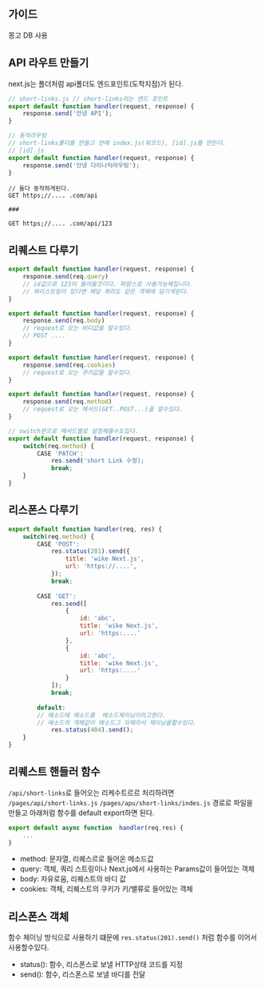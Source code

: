 ##  가이드 
몽고 DB 사용

## API 라우트 만들기
next.js는 폴더처럼 api폴더도 엔드포인트(도착지점)가 된다.
```js
// short-links.js // short-links라는 엔드 포인트
export default function handler(request, response) {
	response.send('안녕 API');
}

// 동적라우팅
// short-links폴더를 만들고 안에 index.js(워코드), [id].js를 만든다.
// [id].js
export default function handler(request, response) {
	response.send('안녕 다이나믹라우팅');
}
```
```http
// 둘다 동작하게된다.
GET https;//.... .com/api

###

GET https;//.... .com/api/123
```

## 리퀘스트 다루기
```js
export default function handler(request, response) {
	response.send(req.query)
	// id값으로 123이 들어올것이다. 파람스로 사용가능해집니다.
	// 쿼리스트링이 있다면 해당 쿼리도 같은 객체에 담기게된다.
}

export default function handler(request, response) {
	response.send(req.body)
	// request로 오는 바디값을 알수있다.	
	// POST ....
}

export default function handler(request, response) {
	response.send(req.cookies)
	// request로 오는 쿠키값을 알수있다.	
}

export default function handler(request, response) {
	response.send(req.method)
	// request로 오는 메서드(GET..POST...)을 알수있다.	
}

// switch문으로 메서드별로 설정해줄수도있다.
export default function handler(request, response) {
	switch(req.method) {
		CASE 'PATCH':
			res.send('short Link 수정);	
			break;
	}
}
```

## 리스폰스 다루기
```js
export default function handler(req, res) {
	switch(req.method) {
		CASE 'POST':
			res.status(201).send({
				title: 'wike Next.js',
				url: 'https://....',	
			});
			break;
			
		CASE 'GET':
			res.send([
				{
					id: 'abc',
					title: 'wike Next.js',		
					url: 'https:....'	
				},
				{
					id: 'abc',
					title: 'wike Next.js',		
					url: 'https:....'	
				}
			]);
			break;
			
		default: 
		// 메소드에 메소드를  메소드체이닝이라고한다.
		// 메소드의 객체값이 메소드그 자체라서 체이닝을할수있다.
			res.status(404).send();
	}
}
```

## 리퀘스트 핸들러 함수
`/api/short-links`로 들어오는 리케수트르르 처리하려면  
`/pages/api/short-links.js`
`/pages/apu/short-links/indes.js`  경로로 파일을 만들고 아래처럼 함수를 default export하면 된다.
```js
export default async function  handler(req,res) {
	...
}
```
- method: 문자열, 리퀘스르로 들어온 메소드값
- query: 객체, 쿼리 스트링이나 Next.js에서 사용하는  Params값이  들어있는 객체
- body: 자유로움, 리퀘스트의 바디 값
- cookies: 객체, 리퀘스트의 쿠키가 키/밸류로 들어있는 객체

## 리스폰스 객체
함수 체이닝 방식으로 사용하기 떄문에 `res.status(201).send()` 처럼 함수를 이어서 사용할수있다.
- status(): 함수, 리스폰스로 보낼  HTTP상태 코드를 지정
- send(): 함수, 리스폰스로 보낼 바디를 전달
